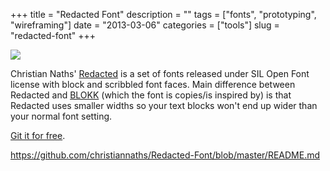 +++
title = "Redacted Font"
description = ""
tags = ["fonts", "prototyping", "wireframing"]
date = "2013-03-06"
categories = ["tools"]
slug = "redacted-font"
+++


<div class="tool-screenshot mb1"><a href="https://github.com/christiannaths/Redacted-Font/blob/master/README.md"><img id="bluga-thumbnail-2701" class="bluga-thumbnail custom" src="//konigi.com/media/bluga/
wt522fcb0bbaee8_custom.jpg"/></a></div><p>Christian Naths' <a href="https://github.com/christiannaths/Redacted-Font">Redacted</a> is a set of fonts released under SIL Open Font license with block and scribbled font faces. Main difference between Redacted and <a href="http://blokkfont.com/">BLOKK</a> (which the font is copies/is inspired by) is that Redacted uses smaller widths so your text blocks won't end up wider than your normal font setting.</p>

<p><a href="https://github.com/christiannaths/Redacted-Font">Git it for free</a>.</p>

  
<p><a href="https://github.com/christiannaths/Redacted-Font/blob/master/README.md">https://github.com/christiannaths/Redacted-Font/blob/master/README.md</a></p>
      
